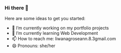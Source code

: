 ### Hi there 👋

<!--
**engrcoderose/engrcoderose** is a ✨ _special_ ✨ repository because its `README.md` (this file) appears on your GitHub profile.
- ⚡ Fun fact: 
-->
Here are some ideas to get you started:

- 🔭 I’m currently working on my portfolio projects
- 🌱 I’m currently learning Web Development
- 📫 How to reach me: liwanagroseann.8.3gmail.com
- 😄 Pronouns: she/her


